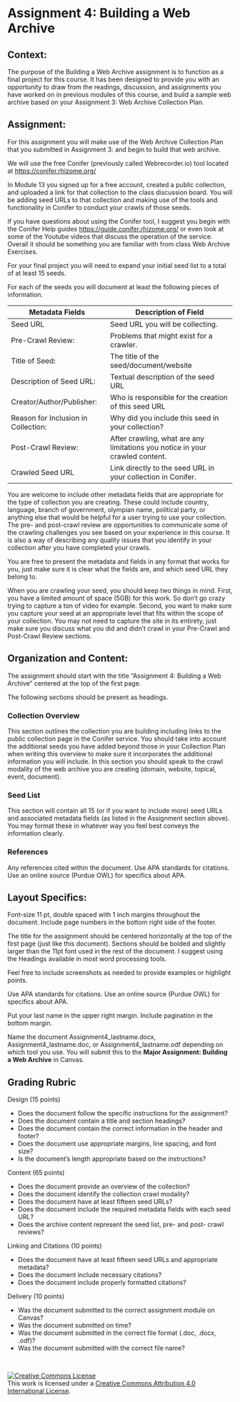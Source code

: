 # Assignment 4: Building a Web Archive

## Context: 

The purpose of the Building a Web Archive assignment is to function as a final project for this course. It has been designed to provide you with an opportunity to draw from the readings, discussion, and assignments you have worked on in previous modules of this course, and build a sample web archive based on your Assignment 3: Web Archive Collection Plan. 

## Assignment: 

For this assignment you will make use of the Web Archive Collection Plan that you submitted in Assignment 3: and begin to build that web archive. 

We will use the free Conifer (previously called Webrecorder.io) tool located at https://conifer.rhizome.org/ 

In Module 13 you signed up for a free account, created a public collection, and uploaded a link for that collection to the class discussion board.  You will be adding seed URLs to that collection and making use of the tools and functionality in Conifer to conduct your crawls of those seeds.

If you have questions about using the Conifer tool, I suggest you begin with the Conifer Help guides https://guide.conifer.rhizome.org/ or even look at some of the Youtube videos that discuss the operation of the service.  Overall it should be something you are familiar with from class Web Archive Exercises. 

For your final project you will need to expand your initial seed list to a total of at least 15 seeds. 

For each of the seeds you will document at least the following pieces of information. 

|    Metadata Fields                  | Description of Field                                                         |
|-------------------------------------|------------------------------------------------------------------------------|
| Seed URL                            |Seed URL you will be collecting.                                              |
| Pre-Crawl Review:                   | Problems that might exist for a crawler.                                     |
| Title of Seed:                      |The title of the seed/document/website                                        |
| Description of Seed URL:            | Textual description of the seed URL                                          | 
| Creator/Author/Publisher:           | Who is responsible for the creation of this seed URL                         |
| Reason for Inclusion in Collection: | Why did you include this seed in your collection?                            |
| Post-Crawl Review:                  | After crawling, what are any limitations you notice in your crawled content. |
| Crawled Seed URL                    | Link directly to the seed URL in  your collection in Conifer.                |

You are welcome to include other metadata fields that are appropriate for the type of collection you are creating.  These could include country, language, branch of government, olympian name, political party, or anything else that would be helpful for a user trying to use your collection. The pre- and post-crawl review are opportunities to communicate some of the crawling challenges you see based on your experience in this course. It is also a way of describing any quality issues that you identify in your collection after you have completed your crawls. 

You are free to present the metadata and fields in any format that works for you, just make sure it is clear what the fields are, and which seed URL they belong to. 

When you are crawling your seed, you should keep two things in mind.  First, you have a limited amount of space (5GB) for this work. So don’t go crazy trying to capture a ton of video for example.  Second, you want to make sure you capture your seed at an appropriate level that fits within the scope of your collection. You may not need to capture the site in its entirety, just make sure you discuss what you did and didn’t crawl in your Pre-Crawl and Post-Crawl Review sections.

## Organization and Content:

The assignment should start with the title “Assignment 4: Building a Web Archive” centered at the top of the first page. 

The following sections should be present as headings. 

### Collection Overview
This section outlines the collection you are building including links to the public collection page in the Conifer service. You should take into account the additional seeds you have added beyond those in your Collection Plan when writing this overview to make sure it incorporates the additional information you will include. In this section you should speak to the crawl modality of the web archive you are creating (domain, website, topical, event, document). 

### Seed List
This section will contain all 15 (or if you want to include more) seed URLs and associated metadata fields (as listed in the Assignment section above).  You may format these in whatever way you feel best conveys the information clearly.

### References
Any references cited within the document. Use APA standards for citations. Use an online source (Purdue OWL) for specifics about APA.

## Layout Specifics: 

Font-size 11 pt, double spaced with 1 inch margins throughout the document. Include page numbers in the bottom right side of the footer. 

The title for the assignment should be centered horizontally at the top of the first page (just like this document). Sections should be bolded and slightly larger than the 11pt font used in the rest of the document. I suggest using the Headings available in most word processing tools. 

Feel free to include screenshots as needed to provide examples or highlight points. 

Use APA standards for citations. Use an online source (Purdue OWL) for specifics about APA.

Put your last name in the upper right margin. Include pagination in the bottom margin. 

Name the document Assignment4_lastname.docx, Assignment4_lastname.doc, or Assignment4_lastname.odf depending on which tool you use. You will submit this to the **Major Assignment: Building a Web Archive** in Canvas.

## Grading Rubric

Design (15 points)
* Does the document follow the specific instructions for the assignment?
* Does the document contain a title and section headings?
* Does the document contain the correct information in the header and footer?
* Does the document use appropriate margins, line spacing, and font size?
* Is the document’s length appropriate based on the instructions?

Content (65 points)
* Does the document provide an overview of the collection?
* Does the document identify the collection crawl modality?
* Does the document have at least fifteen seed URLs?
* Does the document include the required metadata fields with each seed URL?
* Does the archive content represent the seed list, pre- and post- crawl reviews?

Linking and Citations (10 points)
* Does the document have at least fifteen seed URLs and appropriate metadata?
* Does the document include necessary citations?
* Does the document include properly formatted citations?

Delivery (10 points)
* Was the document submitted to the correct assignment module on Canvas?
* Was the document submitted on time?
* Was the document submitted in the correct file format (.doc, .docx, .odf)?
* Was the document submitted with the correct file name?

<br />

<a rel="license" href="http://creativecommons.org/licenses/by/4.0/"><img alt="Creative Commons License" style="border-width:0" src="https://i.creativecommons.org/l/by/4.0/88x31.png" /></a><br />This work is licensed under a <a rel="license" href="http://creativecommons.org/licenses/by/4.0/">Creative Commons Attribution 4.0 International License</a>.
